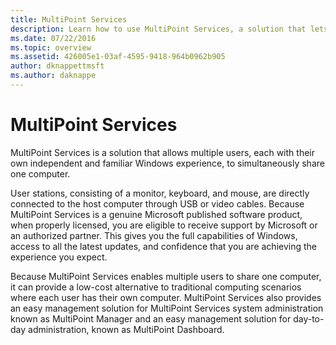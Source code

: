 ```yaml
---
title: MultiPoint Services
description: Learn how to use MultiPoint Services, a solution that lets multiple users access the same system
ms.date: 07/22/2016
ms.topic: overview
ms.assetid: 426005e1-03af-4595-9418-964b0962b905
author: dknappettmsft
ms.author: daknappe
---
```

# MultiPoint Services
MultiPoint Services is a solution that allows multiple users, each with their own independent and familiar Windows experience, to simultaneously share one computer.

User stations, consisting of a monitor, keyboard, and mouse, are directly connected to the host computer through USB or video cables. Because MultiPoint Services is a genuine Microsoft published software product, when properly licensed, you are eligible to receive support by Microsoft or an authorized partner. This gives you the full capabilities of Windows, access to all the latest updates, and confidence that you are achieving the experience you expect.

Because MultiPoint Services enables multiple users to share one computer, it can provide a low-cost alternative to traditional computing scenarios where each user has their own computer. MultiPoint Services also provides an easy management solution for MultiPoint Services system administration known as MultiPoint Manager and an easy management solution for day\-to\-day administration, known as MultiPoint Dashboard.
